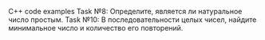 C++ code examples
Task №8: Определите, является ли натуральное число простым.
Task №10: В последовательности целых чисел, найдите минимальное число и количество его повторений.